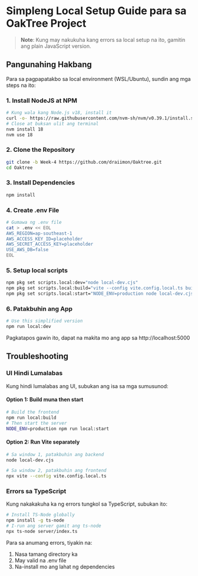# Simpleng Local Setup Guide para sa OakTree Project

> **Note**: Kung may nakukuha kang errors sa local setup na ito, gamitin ang plain JavaScript version.

## Pangunahing Hakbang

Para sa pagpapatakbo sa local environment (WSL/Ubuntu), sundin ang mga steps na ito:

### 1. Install NodeJS at NPM
```bash
# Kung wala kang Node.js v18, install it
curl -o- https://raw.githubusercontent.com/nvm-sh/nvm/v0.39.1/install.sh | bash
# Close at buksan ulit ang terminal
nvm install 18
nvm use 18
```

### 2. Clone the Repository
```bash
git clone -b Week-4 https://github.com/draiimon/Oaktree.git
cd Oaktree
```

### 3. Install Dependencies
```bash
npm install
```

### 4. Create .env File
```bash
# Gumawa ng .env file
cat > .env << EOL
AWS_REGION=ap-southeast-1
AWS_ACCESS_KEY_ID=placeholder
AWS_SECRET_ACCESS_KEY=placeholder
USE_AWS_DB=false
EOL
```

### 5. Setup local scripts
```bash
npm pkg set scripts.local:dev="node local-dev.cjs"
npm pkg set scripts.local:build="vite --config vite.config.local.ts build"
npm pkg set scripts.local:start="NODE_ENV=production node local-dev.cjs"
```

### 6. Patakbuhin ang App
```bash
# Use this simplified version
npm run local:dev
```

Pagkatapos gawin ito, dapat na makita mo ang app sa http://localhost:5000

## Troubleshooting

### UI Hindi Lumalabas
Kung hindi lumalabas ang UI, subukan ang isa sa mga sumusunod:

#### Option 1: Build muna then start
```bash
# Build the frontend
npm run local:build
# Then start the server
NODE_ENV=production npm run local:start
```

#### Option 2: Run Vite separately
```bash
# Sa window 1, patakbuhin ang backend
node local-dev.cjs

# Sa window 2, patakbuhin ang frontend
npx vite --config vite.config.local.ts
```

### Errors sa TypeScript
Kung nakakakuha ka ng errors tungkol sa TypeScript, subukan ito:
```bash
# Install TS-Node globally
npm install -g ts-node
# I-run ang server gamit ang ts-node
npx ts-node server/index.ts
```

Para sa anumang errors, tiyakin na:
1. Nasa tamang directory ka
2. May valid na .env file
3. Na-install mo ang lahat ng dependencies